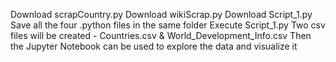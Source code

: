 Download scrapCountry.py
Download wikiScrap.py
Download Script_1.py
Save all the four .python files in the same folder
Execute Script_1.py
Two csv files will be created - Countries.csv & World_Development_Info.csv
Then the Jupyter Notebook can be used to explore the data and visualize it
